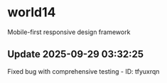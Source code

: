# world14
Mobile-first responsive design framework

## Update 2025-09-29 03:32:25
Fixed bug with comprehensive testing - ID: tfyuxrqn

